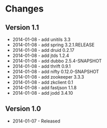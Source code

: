 # Changes

## Version 1.1
* 2014-01-08 - add unitils 3.3
* 2014-01-08 - add spring 3.2.1.RELEASE
* 2014-01-08 - add druid 0.2.17
* 2014-01-08 - add jtds 1.2.4
* 2014-01-08 - add dubbo 2.5.4-SNAPSHOT
* 2014-01-08 - add thrift 0.9.1
* 2014-01-08 - add nifty 0.12.0-SNAPSHOT
* 2014-01-08 - add zookeeper 3.3.3
* 2014-01-08 - add zkclient 0.1
* 2014-01-08 - add fastjson 1.1.8
* 2014-01-08 - add jodd 3.4.10


## Version 1.0

* 2014-01-07 - Released

